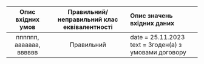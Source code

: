 |Опис вхідних умов|Правильний/неправильний клас еквівалентності|Опис значень вхідних даних|
|:-----:|:-----:|:-----|
|пппппп,   ааааааа,   вввввв|Правильний|date = 25.11.2023 text = Згоден(а) з умовами договору|

